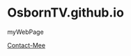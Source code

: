 # OsbornTV.github.io
myWebPage

[Contact-Mee](https://osborntv.github.io/about/contact-us.html "Contact-Mee")
